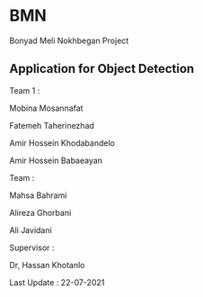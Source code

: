 # BMN

Bonyad Meli Nokhbegan Project

## Application for Object Detection

Team 1 :

Mobina Mosannafat

Fatemeh Taherinezhad

Amir Hossein Khodabandelo

Amir Hossein Babaeayan

Team  :

Mahsa Bahrami

Alireza Ghorbani

Ali Javidani



Supervisor :

Dr, Hassan Khotanlo

Last Update :
22-07-2021



